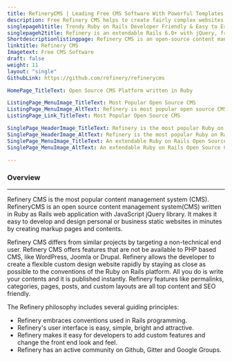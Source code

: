 ```yaml
---
title: RefineryCMS | Leading Free CMS Software With Powerful Templates
description: Free Refinery CMS helps to create fairly complex websites with e-commerce capabilities. Improve visibility of your business by building responsive websites.
singlepageh1title: Trendy Ruby on Rails Developer Friendly & Easy to Extend CMS
singlepageh2title: Refinery is an extendable Rails 6.0+ with jQuery, free and open-source content management system. Perfect for creating custom informational websites quickly.
Shortdescriptionlistingpage: Refinery CMS is an open-source content management system with an easy to extend and developer-friendly simple interface.
linktitle: Refinery CMS
Imagetext: Free CMS Software
draft: false
weight: 11
layout: "single"
GithubLink: https://github.com/refinery/refinerycms

HomePage_TitleText: Open Source CMS Platform written in Ruby

ListingPage_MenuImage_TitleText: Most Popular Open Source CMS
ListingPage_MenuImage_AltText: Refinery is most popular open source CMS
ListingPage_Link_TitleText: Most Popular Open Source CMS

SinglePage_HeaderImage_TitleText: Refinery is the most popular Ruby on Rails Based Open Source CMS
SinglePage_HeaderImage_AltText: Refinery is the most popular Ruby on Rails Based Open Source CMS
SinglePage_MenuImage_TitleText: An extendable Ruby on Rails Open Source CMS that supports Rails 6.0+
SinglePage_MenuImage_AltText: An extendable Ruby on Rails Open Source CMS that supports Rails 6.0+

---
```


### **Overview**
--------

Refinery CMS is the most popular content management system (CMS). RefineryCMS is an open source content management system(CMS) written in Ruby as Rails web application with JavaScript jQuery library. It makes it easy to develop and design personal or business static websites in minutes by creating markup pages and contents.

Refinery CMS differs from similar projects by targeting a non-technical end user. Refinery CMS offers features that are not be available to PHP based CMS, like WordPress, Joomla or Drupal. Refinery allows the developer to create a flexible custom design website rapidly by staying as close as possible to the conventions of the Ruby on Rails platform. All you do is write your contents and it is published instantly. Refinery features like permalinks, categories, pages, posts, and custom layouts are all top content and SEO friendly.

The Refinery philosophy includes several guiding principles:

- Refinery embraces conventions used in Rails programming.
- Refinery's user interface is easy, simple, bright and attractive.
- Refinery makes it easy for developers to add custom features and change the front end look and feel.
- Refinery has an active community on Github, Gitter and Google Groups.
 
